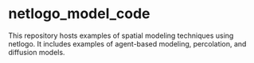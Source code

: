 # netlogo_model_code
This repository hosts examples of spatial modeling techniques using netlogo. It includes examples of agent-based modeling, percolation, and diffusion models. 
